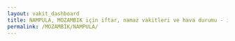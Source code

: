 ```yaml
---
layout: vakit_dashboard
title: NAMPULA, MOZAMBIK için iftar, namaz vakitleri ve hava durumu - ilçe/eyalet seç
permalink: /MOZAMBIK/NAMPULA/
---
```


<script type="text/javascript">
  var GLOBAL_COUNTRY = 'MOZAMBIK';
  var GLOBAL_CITY = 'NAMPULA';
  var GLOBAL_STATE = '';
  var lat = 72;
  var lon = 21;
</script>
